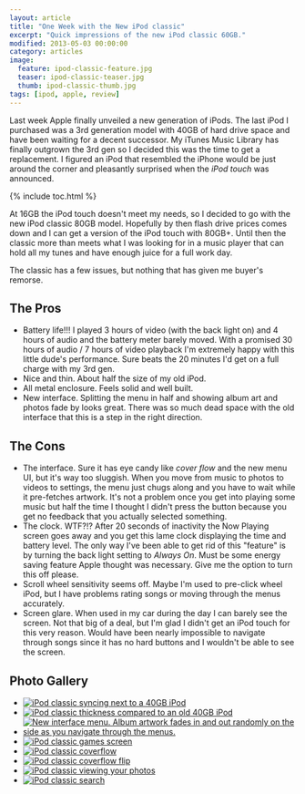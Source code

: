 ```yaml
---
layout: article
title: "One Week with the New iPod classic"
excerpt: "Quick impressions of the new iPod classic 60GB."
modified: 2013-05-03 00:00:00
category: articles
image: 
  feature: ipod-classic-feature.jpg
  teaser: ipod-classic-teaser.jpg
  thumb: ipod-classic-thumb.jpg
tags: [ipod, apple, review]
---
```


Last week Apple finally unveiled a new generation of iPods. The last iPod I purchased was a 3rd generation model with 40GB of hard drive space and have been waiting for a decent successor. My iTunes Music Library has finally outgrown the 3rd gen so I decided this was the time to get a replacement. I figured an iPod that resembled the iPhone would be just around the corner and pleasantly surprised when the *iPod touch* was announced.

{% include toc.html %}

At 16GB the iPod touch doesn't meet my needs, so I decided to go with the new iPod classic 80GB model. Hopefully by then flash drive prices comes down and I can get a version of the iPod touch with 80GB+. Until then the classic more than meets what I was looking for in a music player that can hold all my tunes and have enough juice for a full work day.

The classic has a few issues, but nothing that has given me buyer's remorse.

## The Pros

*	Battery life!!! I played 3 hours of video (with the back light on) and 4 hours of audio and the battery meter barely moved. With a promised 30 hours of audio / 7 hours of video playback I'm extremely happy with this little dude's performance. Sure beats the 20 minutes I'd get on a full charge with my 3rd gen.
*	Nice and thin. About half the size of my old iPod.
*	All metal enclosure. Feels solid and well built.
*	New interface. Splitting the menu in half and showing album art and photos fade by looks great. There was so much dead space with the old interface that this is a step in the right direction.

## The Cons

*	The interface. Sure it has eye candy like *cover flow* and the new menu UI, but it's way too sluggish. When you move from music to photos to videos to settings, the menu just chugs along and you have to wait while it pre-fetches artwork. It's not a problem once you get into playing some music but half the time I thought I didn't press the button because you get no feedback that you actually selected something.
*	The clock. WTF?!? After 20 seconds of inactivity the Now Playing screen goes away and you get this lame clock displaying the time and battery level. The only way I've been able to get rid of this "feature" is by turning the back light setting to *Always On*. Must be some energy saving feature Apple thought was necessary. Give me the option to turn this off please.
*	Scroll wheel sensitivity seems off. Maybe I'm used to pre-click wheel iPod, but I have problems rating songs or moving through the menus accurately.
*	Screen glare. When used in my car during the day I can barely see the screen. Not that big of a deal, but I'm glad I didn't get an iPod touch for this very reason. Would have been nearly impossible to navigate through songs since it has no hard buttons and I wouldn't be able to see the screen.

## Photo Gallery

<ul class="th-grid">
	<li>
    <a href="{{ site.url }}/images/80.jpg"><img src="{{ site.url }}/images/80t.jpg" alt="iPod classic syncing next to a 40GB iPod"></a>
  </li>
	<li>
    <a href="{{ site.url }}/images/81.jpg"><img src="{{ site.url }}/images/81t.jpg" alt="iPod classic thickness compared to an old 40GB iPod"></a>
  </li>
	<li>
    <a href="{{ site.url }}/images/82.jpg"><img src="{{ site.url }}/images/82t.jpg" alt="New interface menu. Album artwork fades in and out randomly on the side as you navigate through the menus."></a>
  </li>
	<li>
    <a href="{{ site.url }}/images/83.jpg"><img src="{{ site.url }}/images/83t.jpg" alt="iPod classic games screen"></a>
  </li>
	<li>
    <a href="{{ site.url }}/images/84.jpg"><img src="{{ site.url }}/images/84t.jpg" alt="iPod classic coverflow"></a>
  </li>
	<li>
    <a href="{{ site.url }}/images/85.jpg"><img src="{{ site.url }}/images/85t.jpg" alt="iPod classic coverflow flip"></a>
  </li>
	<li>
    <a href="{{ site.url }}/images/86.jpg"><img src="{{ site.url }}/images/86t.jpg" alt="iPod classic viewing your photos"></a>
  </li>
	<li>
    <a href="{{ site.url }}/images/87.jpg"><img src="{{ site.url }}/images/87t.jpg" alt="iPod classic search"></a>
  </li>
</ul>
